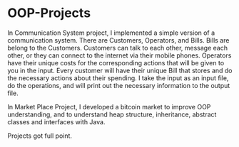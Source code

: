 # OOP-Projects
In Communication System project, I implemented a simple version of a communication system. There are Customers, Operators, and Bills. Bills are belong to the Customers. Customers can talk to each other, message each other, or they can connect to the internet via their mobile phones. Operators have their unique costs for the corresponding actions that will be given to you in the input. Every customer will have their unique Bill that stores and do the necessary actions about their spending. I take the input as an input file, do the operations, and will print out the necessary information to the output file.

In Market Place Project, I developed a bitcoin market to improve OOP understanding, and to understand heap structure, inheritance, abstract classes and interfaces with Java.

Projects got full point.
